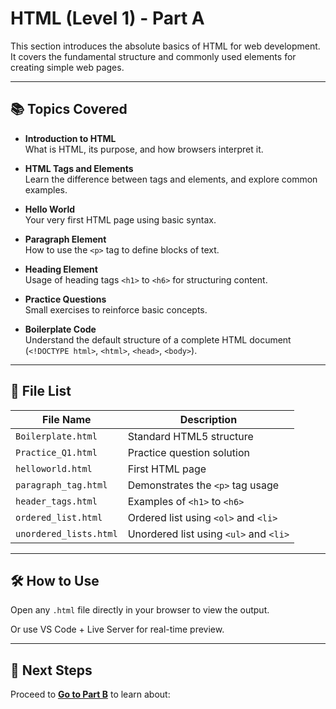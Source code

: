 # HTML (Level 1) - Part A

This section introduces the absolute basics of HTML for web development. It covers the fundamental structure and commonly used elements for creating simple web pages.

---

## 📚 Topics Covered

-  **Introduction to HTML**  
  What is HTML, its purpose, and how browsers interpret it.

-  **HTML Tags and Elements**  
  Learn the difference between tags and elements, and explore common examples.

-  **Hello World**  
  Your very first HTML page using basic syntax.

-  **Paragraph Element**  
  How to use the `<p>` tag to define blocks of text.

-  **Heading Element**  
  Usage of heading tags `<h1>` to `<h6>` for structuring content.

-  **Practice Questions**  
  Small exercises to reinforce basic concepts.

-  **Boilerplate Code**  
  Understand the default structure of a complete HTML document (`<!DOCTYPE html>`, `<html>`, `<head>`, `<body>`).

---

## 📂 File List

| File Name            | Description                                 |
|----------------------|---------------------------------------------|
| `Boilerplate.html`   | Standard HTML5 structure                    |
| `Practice_Q1.html`   | Practice question solution                  |
| `helloworld.html`    | First HTML page                             |
| `paragraph_tag.html` | Demonstrates the `<p>` tag usage            |
| `header_tags.html`   | Examples of `<h1>` to `<h6>`                |
| `ordered_list.html`  | Ordered list using `<ol>` and `<li>`       |
| `unordered_lists.html`| Unordered list using `<ul>` and `<li>`    |

---

## 🛠️ How to Use

Open any `.html` file directly in your browser to view the output.

Or use VS Code + Live Server for real-time preview.

---

## 🔗 Next Steps

Proceed to **[Go to Part B](../HTML%20%28%20Level%201%29%20-%20Part%20B)** to learn about:
